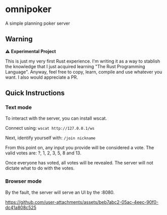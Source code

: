 # omnipoker

A simple planning poker server

## Warning

⚠️ **Experimental Project**

This is just my very first Rust experience. I'm writing it as a way to stablish the knowledge that I just acquired learning "The Rust Programming Language". Anyway, feel free to copy, learn, compile and use whatever you want. I also would appreciate a PR.

## Quick Instructions

### Text mode

To interact with the server, you can install wscat.

Connect using: `wscat http://127.0.0.1/ws`

Next, identify yourself with: `/join nickname`

From this point on, any input you provide will be considered a vote. The valid votes are: ?, 1, 2, 3, 5, 8 and 13.

Once everyone has voted, all votes will be revealed. The server will not dictate what to do with the votes.

### Browser mode

By the fault, the server will serve an UI by the :8080.

https://github.com/user-attachments/assets/beb7abc2-05ac-4eec-90f0-dc41a808c525

